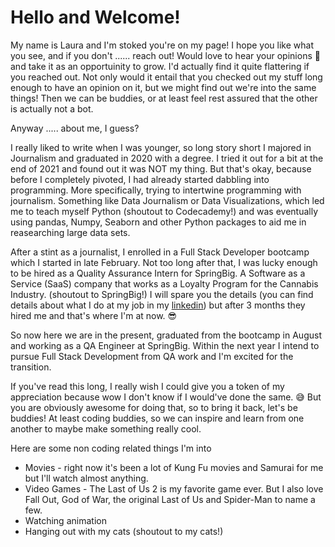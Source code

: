 # Hello and Welcome!


My name is Laura and I'm stoked you're on my page! I hope you like what you see, and if you don't ......
reach out! Would love to hear your opinions 🙂 and take it as an opportuinity to grow. 
I'd actually find it quite flattering if you reached out. Not only would it entail that you checked out my stuff long enough to 
have an opinion on it, but we might find out we're into the same things! Then we can be buddies, or at least feel rest assured that 
the other is actually not a bot. 

Anyway ..... about me, I guess?

I really liked to write when I was younger, so long story short I majored in Journalism and graduated in 2020 with a degree. I tried it out for a bit at the end of 2021 and found out it was NOT my thing.
But that's okay, because before I completely pivoted, I had already started dabbling into programming. More specifically, trying to intertwine programming with journalism. Something like Data Journalism or Data Visualizations, which led me to teach myself Python (shoutout to Codecademy!) and was eventually using pandas, Numpy, Seaborn and other Python packages to aid me in reasearching large data sets. 

After a stint as a journalist, I enrolled in a Full Stack Developer bootcamp which I started in late February. Not too long after that, I was lucky enough to be hired as a Quality Assurance Intern for SpringBig. A Software as a Service (SaaS) company that works as a Loyalty Program for the Cannabis Industry. (shoutout to SpringBig!) I will spare you the details (you can find details about what I do at my job in my [linkedin](https://www.linkedin.com/in/laura-antunez-2a4a12182/)) but after 3 months they hired me and that's where I'm at now. 😎

So now here we are in the present, graduated from the bootcamp in August and working as a QA Engineer at SpringBig. Within the next year I intend to pursue Full Stack Development from QA work and I'm excited for the transition. 

If you've read this long, I really wish I could give you a token of my appreciation because wow I don't know if I would've done the same. 😅 But you are obviously awesome for doing that, so to bring it back, let's be buddies! At least coding buddies, so we can inspire and learn from one another to maybe make something really cool.

Here are some non coding related things I'm into
- Movies - right now it's been a lot of Kung Fu movies and Samurai for me but I'll watch almost anything. 
- Video Games - The Last of Us 2 is my favorite game ever. But I also love Fall Out, God of War, the original Last of Us and Spider-Man to name a few. 
- Watching animation
- Hanging out with my cats (shoutout to my cats!)
